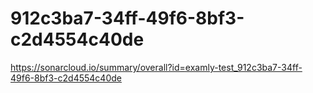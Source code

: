 # 912c3ba7-34ff-49f6-8bf3-c2d4554c40de
https://sonarcloud.io/summary/overall?id=examly-test_912c3ba7-34ff-49f6-8bf3-c2d4554c40de
